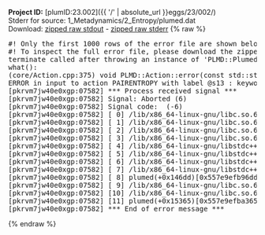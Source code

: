 **Project ID:** [plumID:23.002]({{ '/' | absolute_url }}eggs/23/002/)  
Stderr for source:  1_Metadynamics/2_Entropy/plumed.dat   
Download: [zipped raw stdout](plumed.dat.plumed.stdout.txt.zip) - [zipped raw stderr](plumed.dat.plumed.stderr.txt.zip) 
{% raw %}
<pre>
#! Only the first 1000 rows of the error file are shown below
#! To inspect the full error file, please download the zipped raw stderr file above
terminate called after throwing an instance of 'PLMD::Plumed::ExceptionError'
what():
(core/Action.cpp:375) void PLMD::Action::error(const std::string&) const
ERROR in input to action PAIRENTROPY with label @s13 : keyword GRID_BIN is compulsory for this action
[pkrvm7jw40e0xgp:07582] *** Process received signal ***
[pkrvm7jw40e0xgp:07582] Signal: Aborted (6)
[pkrvm7jw40e0xgp:07582] Signal code:  (-6)
[pkrvm7jw40e0xgp:07582] [ 0] /lib/x86_64-linux-gnu/libc.so.6(+0x45330)[0x7f7a74e45330]
[pkrvm7jw40e0xgp:07582] [ 1] /lib/x86_64-linux-gnu/libc.so.6(pthread_kill+0x11c)[0x7f7a74e9eb2c]
[pkrvm7jw40e0xgp:07582] [ 2] /lib/x86_64-linux-gnu/libc.so.6(gsignal+0x1e)[0x7f7a74e4527e]
[pkrvm7jw40e0xgp:07582] [ 3] /lib/x86_64-linux-gnu/libc.so.6(abort+0xdf)[0x7f7a74e288ff]
[pkrvm7jw40e0xgp:07582] [ 4] /lib/x86_64-linux-gnu/libstdc++.so.6(+0xa5ff5)[0x7f7a752a5ff5]
[pkrvm7jw40e0xgp:07582] [ 5] /lib/x86_64-linux-gnu/libstdc++.so.6(+0xbb0da)[0x7f7a752bb0da]
[pkrvm7jw40e0xgp:07582] [ 6] /lib/x86_64-linux-gnu/libstdc++.so.6(_ZSt10unexpectedv+0x0)[0x7f7a752a5a55]
[pkrvm7jw40e0xgp:07582] [ 7] /lib/x86_64-linux-gnu/libstdc++.so.6(+0xa5a6f)[0x7f7a752a5a6f]
[pkrvm7jw40e0xgp:07582] [ 8] plumed(+0x146dd)[0x557e9efb96dd]
[pkrvm7jw40e0xgp:07582] [ 9] /lib/x86_64-linux-gnu/libc.so.6(+0x2a1ca)[0x7f7a74e2a1ca]
[pkrvm7jw40e0xgp:07582] [10] /lib/x86_64-linux-gnu/libc.so.6(__libc_start_main+0x8b)[0x7f7a74e2a28b]
[pkrvm7jw40e0xgp:07582] [11] plumed(+0x15365)[0x557e9efba365]
[pkrvm7jw40e0xgp:07582] *** End of error message ***
</pre>
{% endraw %}
